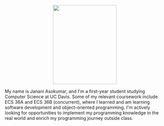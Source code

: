 <p align = "center" >
  <img src="https://user-images.githubusercontent.com/37945416/213363437-25224cce-39d6-4bae-ad1d-39cfdbe1d980.jpg" width="200" height="250" />
  
<div>

My name is Janani Asokumar, and I'm a first-year student studying Computer Science at UC Davis. Some of my relevant coursework include ECS 36A and ECS 36B (concurrent), where I learned and am learning software development and object-oriented programming. I'm actively looking for opportunities to implement my programming knowledge in the real world and enrich my programming journey outside class. 

</div>


